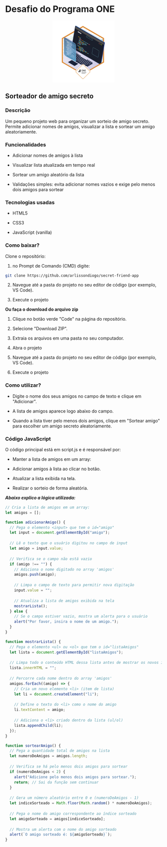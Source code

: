 # Desafio do Programa ONE

<div align="center">
  <img src="assets/minha-badge.png" width="200" alt="Minha Badge" /> 
</div>

## Sorteador de amigo secreto

### Descrição

Um pequeno projeto web para organizar um sorteio de amigo secreto. Permite adicionar nomes de amigos, visualizar a lista e sortear um amigo aleatoriamente.

### Funcionalidades

- Adicionar nomes de amigos à lista

- Visualizar lista atualizada em tempo real

- Sortear um amigo aleatório da lista

- Validações simples: evita adicionar nomes vazios e exige pelo menos dois amigos para sortear

### Tecnologias usadas

- HTML5

- CSS3

- JavaScript (vanilla)

### Como baixar?

Clone o repositório:

1. no Prompt de Comando (CMD) digite:

```bash
git clone https://github.com/arlissondiogo/secret-friend-app

```

2. Navegue até a pasta do projeto no seu editor de código (por exemplo, VS Code).

3. Execute o projeto

**Ou faça o download do arquivo zip**

1. Clique no botão verde "Code" na página do repositório.

2. Selecione "Download ZIP".

3. Extraia os arquivos em uma pasta no seu computador.

4. Abra o projeto

5. Navegue até a pasta do projeto no seu editor de código (por exemplo, VS Code).

6. Execute o projeto

### Como utilizar?

- Digite o nome dos seus amigos no campo de texto e clique em "Adicionar".

- A lista de amigos aparece logo abaixo do campo.

- Quando a lista tiver pelo menos dois amigos, clique em "Sortear amigo" para escolher um amigo secreto aleatoriamente.

### Código JavaScript

O código principal está em script.js e é responsável por:

- Manter a lista de amigos em um array:

- Adicionar amigos à lista ao clicar no botão.

- Atualizar a lista exibida na tela.

- Realizar o sorteio de forma aleatória.

_**Abaixo explico a lógica utilizada:**_

```javascript
// Cria a lista de amigos em um array:
let amigos = [];
```

```javascript
function adicionarAmigo() {
  // Pega o elemento <input> que tem o id="amigo"
  let input = document.getElementById("amigo");

  // Lê o texto que o usuário digitou no campo de input
  let amigo = input.value;

  // Verifica se o campo não está vazio
  if (amigo !== "") {
    // Adiciona o nome digitado no array 'amigos'
    amigos.push(amigo);

    // Limpa o campo de texto para permitir nova digitação
    input.value = "";

    // Atualiza a lista de amigos exibida na tela
    mostrarLista();
  } else {
    // Se o campo estiver vazio, mostra um alerta para o usuário
    alert("Por favor, insira o nome de um amigo.");
  }
}
```

```javascript
function mostrarLista() {
  // Pega o elemento <ul> ou <ol> que tem o id="listaAmigos"
  let lista = document.getElementById("listaAmigos");

  // Limpa todo o conteúdo HTML dessa lista antes de mostrar os novos itens
  lista.innerHTML = "";

  // Percorre cada nome dentro do array 'amigos'
  amigos.forEach((amigo) => {
    // Cria um novo elemento <li> (item de lista)
    let li = document.createElement("li");

    // Define o texto do <li> como o nome do amigo
    li.textContent = amigo;

    // Adiciona o <li> criado dentro da lista (ul/ol)
    lista.appendChild(li);
  });
}
```

```javascript
function sortearAmigo() {
  // Pega a quantidade total de amigos na lista
  let numeroDeAmigos = amigos.length;

  // Verifica se há pelo menos dois amigos para sortear
  if (numeroDeAmigos < 2) {
    alert("Adicione pelo menos dois amigos para sortear.");
    return; // Sai da função sem continuar
  }

  // Gera um número aleatório entre 0 e (numeroDeAmigos - 1)
  let indiceSorteado = Math.floor(Math.random() * numeroDeAmigos);

  // Pega o nome do amigo correspondente ao índice sorteado
  let amigoSorteado = amigos[indiceSorteado];

  // Mostra um alerta com o nome do amigo sorteado
  alert(`O amigo sorteado é: ${amigoSorteado}`);
}
```
